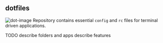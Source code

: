 ## dotfiles
![dot-image](https://raw.githubusercontent.com/dotfiles/master/bash/dotfiles.png)
Repository contains essential `config` and `rc` files for  terminal driven applications.

TODO
describe folders and apps
describe features
